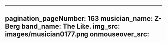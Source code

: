 ------
pagination_pageNumber: 163
musician_name: Z-Berg
band_name: The Like.
img_src: images/musician0177.png
onmouseover_src: 
------